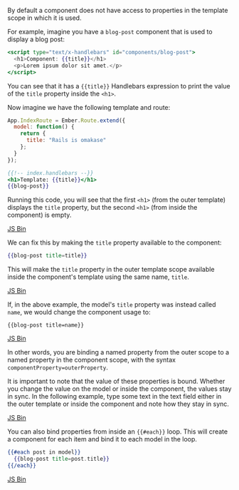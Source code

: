 By default a component does not have access to properties in the
template scope in which it is used.

For example, imagine you have a `blog-post` component that is used to
display a blog post:

```handlebars
<script type="text/x-handlebars" id="components/blog-post">
  <h1>Component: {{title}}</h1>
  <p>Lorem ipsum dolor sit amet.</p>
</script>
```

You can see that it has a `{{title}}` Handlebars expression to print the
value of the `title` property inside the `<h1>`.

Now imagine we have the following template and route:

```javascript
App.IndexRoute = Ember.Route.extend({
  model: function() {
    return {
      title: "Rails is omakase"
    };
  }
});
```

```handlebars
{{!-- index.handlebars --}}
<h1>Template: {{title}}</h1>
{{blog-post}}
```

Running this code, you will see that the first `<h1>` (from the outer
template) displays the `title` property, but the second `<h1>` (from
inside the component) is empty.

<a class="jsbin-embed" href="http://jsbin.com/japiv/1/embed?live">JS Bin</a>

We can fix this by making the `title` property available to the
component:

```handlebars
{{blog-post title=title}}
```

This will make the `title` property in the outer template scope
available inside the component's template using the same name, `title`.

<a class="jsbin-embed" href="http://jsbin.com/japiv/2/embed?live">JS Bin</a>
<script src="http://static.jsbin.com/js/embed.js"></script>

If, in the above example, the model's `title` property was instead
called `name`, we would change the component usage to:

```
{{blog-post title=name}}
```

<a class="jsbin-embed" href="http://jsbin.com/japiv/3/embed?live">JS Bin</a>
<script src="http://static.jsbin.com/js/embed.js"></script>

In other words, you are binding a named property from the outer scope to
a named property in the component scope, with the syntax
`componentProperty=outerProperty`.

It is important to note that the value of these properties is bound.
Whether you change the value on the model or inside the component, the
values stay in sync. In the following example, type some text in the
text field either in the outer template or inside the component and note
how they stay in sync.


<a class="jsbin-embed" href="http://jsbin.com/fehewu/embed?live">JS Bin</a>
<script src="http://static.jsbin.com/js/embed.js"></script>

You can also bind properties from inside an `{{#each}}` loop. This will
create a component for each item and bind it to each model in the loop.

```handlebars
{{#each post in model}}
  {{blog-post title=post.title}}
{{/each}}
```
<a class="jsbin-embed" href="http://jsbin.com/yexeyi/embed?live">JS Bin</a>
<script src="http://static.jsbin.com/js/embed.js"></script>
